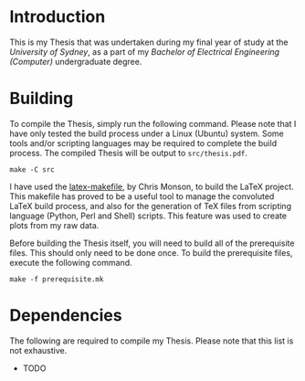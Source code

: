 # Introduction
This is my Thesis that was undertaken during my final year of study at the
*University of Sydney*, as a part of my *Bachelor of Electrical Engineering
(Computer)* undergraduate degree.

# Building
To compile the Thesis, simply run the following command. Please note that I have
only tested the build process under a Linux (Ubuntu) system. Some tools and/or
scripting languages may be required to complete the build process. The compiled
Thesis will be output to `src/thesis.pdf`.
```shell
make -C src
```

I have used the [latex-makefile](http://code.google.com/p/latex-makefile/), by
Chris Monson, to build the LaTeX project. This makefile has proved to be a
useful tool to manage the convoluted LaTeX build process, and also for the
generation of TeX files from scripting language (Python, Perl and Shell)
scripts. This feature was used to create plots from my raw data.

Before building the Thesis itself, you will need to build all of the
prerequisite files. This should only need to be done once. To build the
prerequisite files, execute the following command.
```shell
make -f prerequisite.mk
```

# Dependencies
The following are required to compile my Thesis. Please note that this list is
not exhaustive.

- TODO